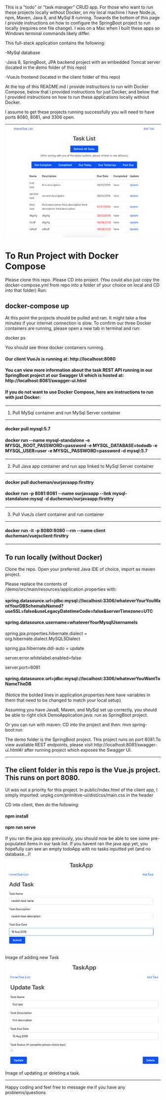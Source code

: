 This is a "todo" or "task manager" CRUD app. For those who want to run these projects locally without Docker, on my local machine I have Node.js, npm, Maven, Java 8, and MySql 8 running. Towards the bottom of this page I provide instructions on how to configure the SpringBoot project to run locally (requires one file change). I was on a Mac when I built these apps so Windows terminal commands likely differ.

This full-stack application contains the following:

-MySql database

-Java 8, SpringBoot, JPA backend project with an embedded Tomcat server (located in the demo folder of this repo)

-VueJs frontend  (located in the client folder of this repo)

At the top of this README.md i provide instructions to run with Docker Compose, below that i provided instructions for just Docker, and below that I provided instructions on how to run these applications locally without Docker.

I assume to get these projects running successfully you will need to have ports 8080, 8081, and 3306 open.

![Users can see all tasks](/images/pictureOfTodoApp.png)

# To Run Project with Docker Compose

Please clone this repo. Please CD into project. (You could also just copy the docker-compose.yml from repo into a folder of your choice on local and CD into that folder) Run:

## docker-compose up

At this point the projects should be pulled and ran. It might take a few minutes if your internet connection is slow. To confirm our three Docker containers are running, please open a new tab in terminal and run:

docker ps

You should see three docker containers running.

#### Our client VueJs is running at: http://localhost:8080

#### You can view more information about the task REST API running in our SpringBoot project at our Swagger UI which is hosted at: http://localhost:8081/swagger-ui.html

#### If you do not want to use Docker Compose, here are instructions to run with just Docker:

------------------------------------------------------------
1. Pull MySql container and run MySql Server container
------------------------------------------------------------
#### docker pull mysql:5.7

#### docker run --name mysql-standalone -e MYSQL_ROOT_PASSWORD=password -e MYSQL_DATABASE=tododb -e MYSQL_USER=user -e MYSQL_PASSWORD=password -d mysql:5.7

------------------------------------------------------------
2. Pull Java app container and run app linked to MySql Server container
------------------------------------------------------------

#### docker pull ducheman/ourjavaapp:firsttry

#### docker run -p 8081:8081 --name ourjavaapp --link mysql-standalone:mysql -d ducheman/ourjavaapp:firsttry

------------------------------------------------------------
3. Pull VueJs client container and run container
------------------------------------------------------------

#### docker run -it -p 8080:8080 --rm --name client ducheman/vuejsclient:firsttry

<!---
------------------------------------------------------------
We are first going to get our MySql Server running in Docker.
------------------------------------------------------------

docker pull mysql:5.7

docker run --name mysql-standalone -e MYSQL_ROOT_PASSWORD=password -e MYSQL_DATABASE=tododb -e MYSQL_USER=user -e MYSQL_PASSWORD=password -d mysql:5.7

------------------------------
CD into the demo(the java app) directory
------------------------------

mvn clean package -DskipTests

docker build . -t ourjavaapp

docker run -p 8081:8081 --name ourjavaapp --link mysql-standalone:mysql -d ourjavaapp

------------------------------
CD into the client(the VueJs app) directory
------------------------------

docker build -t client .

docker run -it -p 8080:8080 --rm --name client client

------------------------------------------------------------

At this point you should have three containers running after you type this command in terminal:

Docker ps

If you see three images running, maybe the application is running and you should check the Vue.js' app's logs to see where it is hosted!
-->

------------------------------------------------------------
To run locally (without Docker)
------------------------------------------------------------

Clone the repo. Open your preferred Java IDE of choice, import as maven project.

Please replace the contents of /demo/src/main/resources/application.properties with:

#### spring.datasource.url=jdbc:mysql://localhost:3306/whateverYourYouWantYourDBSchemaIsNamed?useSSL=false&useLegacyDatetimeCode=false&serverTimezone=UTC

#### spring.datasource.username=whateverYourMysqlUsernameIs

spring.jpa.properties.hibernate.dialect = org.hibernate.dialect.MySQL5Dialect

spring.jpa.hibernate.ddl-auto = update

server.error.whitelabel.enabled=false

server.port=8081

#### spring.datasource.url=jdbc:mysql://localhost:3306/whateverYouWantToNameTheDB

(Notice the bolded lines in application.properties here have variables in them that need to be changed to match your local setup)

Assuming you have Java8, Maven, and MySql set up correctly, you should be able to right click DemoApplication.java: run as SpringBoot project.

Or you can run with maven: CD into the project and then: mvn spring-boot:run

The demo folder is the SpringBoot project. This project runs on port 8081.To view available REST endpoints, please visit http://localhost:8081/swagger-ui.html#/ after running project which exposes the Swagger UI.

------------------------------------------------------------
The client folder in this repo is the Vue.js project. This runs on port 8080.
------------------------------------------------------------

UI was not a priority for this project. In public/index.html of the client app, I simply imported: unpkg.com/primitive-ui/dist/css/main.css in the header

CD into client, then do the following:
#### npm install
#### npm run serve

If you ran the java app previously, you should now be able to see some pre-populated items in our task list. If you havent ran the java app yet, you hopefully can see an empty todoApp with no tasks inputted yet (and no database...)!

![Users can add a task](/images/submitNew.png)

Image of adding new Task

![Users can update or delete a task](/images/updateTask.png)

Image of updating or deleting a task.

------------------------------------------------------------
Happy coding and feel free to message me if you have any problems/questions
